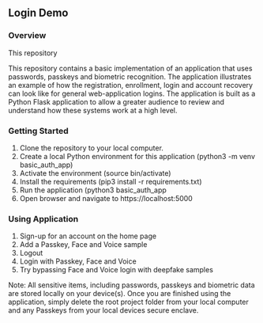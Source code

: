 ## Login Demo

### Overview

This repository

This repository contains a basic implementation of an application that uses passwords, passkeys and biometric recognition. The application illustrates an example of how the registration, enrollment, login and account recovery can look like for general web-application logins. The application is built as a Python Flask application to allow a greater audience to review and understand how these systems work at a high level. 

### Getting Started

1. Clone the repository to your local computer.
2. Create a local Python environment for this application (python3 -m venv basic_auth_app)
3. Activate the environment (source bin/activate)
4. Install the requirements (pip3 install -r requirements.txt)
5. Run the application (python3 basic_auth_app
6. Open browser and navigate to https://localhost:5000

### Using Application

1. Sign-up for an account on the home page
2. Add a Passkey, Face and Voice sample
3. Logout
4. Login with Passkey, Face and Voice
5. Try bypassing Face and Voice login with deepfake samples

Note: All sensitive items, including passwords, passkeys and biometric data are stored locally on your device(s). Once you are finished using the application, simply delete the root project folder from your local computer and any Passkeys from your local devices secure enclave. 
